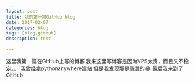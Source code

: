 ```yaml
---
layout: post
title: 我的第一篇GitHub blog
date: 2017-02-07
categories: blog
tags: [blog,github]
description: test

---
```


这里我第一篇在GitHub上写的博客
我来这里写博客是因为VPS太贵，而且又不稳定。。
我曾经拿pythonanywhere建站
但是我发现那是愚蠢的😂
最后我来到了GitHub












